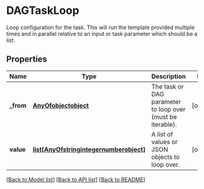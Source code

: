 # DAGTaskLoop

Loop configuration for the task.  This will run the template provided multiple times and in parallel relative to an input or task parameter which should be a list.
## Properties
Name | Type | Description | Notes
------------ | ------------- | ------------- | -------------
**_from** | [**AnyOfobjectobject**](AnyOfobjectobject.md) | The task or DAG parameter to loop over (must be iterable). | [optional] 
**value** | [**list[AnyOfstringintegernumberobject]**](AnyOfstringintegernumberobject.md) | A list of values or JSON objects to loop over. | [optional] 

[[Back to Model list]](../README.md#documentation-for-models) [[Back to API list]](../README.md#documentation-for-api-endpoints) [[Back to README]](../README.md)


